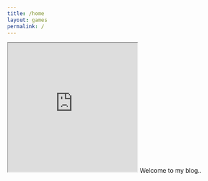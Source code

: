 ```yaml
---
title: /home
layout: games
permalink: /
---
```


<!-- <img src="favicon.ico"> -->
<iframe src="https://editor.p5js.org/Plotkine/present/kmFef9ExW" width="300px" height="300px" frameBorder="1" title="snake"></iframe>
<!-- <br>-->
Welcome to my blog..
